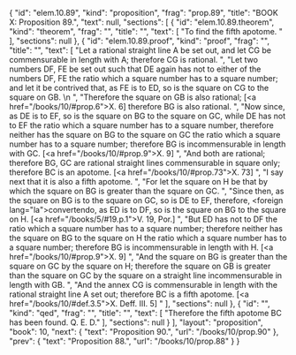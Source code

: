{
  "id": "elem.10.89",
  "kind": "proposition",
  "frag": "prop.89",
  "title": "BOOK X: Proposition 89.",
  "text": null,
  "sections": [
    {
      "id": "elem.10.89.theorem",
      "kind": "theorem",
      "frag": "",
      "title": "",
      "text": [
        "To find the fifth apotome. "
      ],
      "sections": null
    },
    {
      "id": "elem.10.89.proof",
      "kind": "proof",
      "frag": "",
      "title": "",
      "text": [
        "Let a rational straight line A be set out, and let CG be commensurable in length with A; therefore CG is rational. ",
        "Let two numbers DF, FE be set out such that DE again has not to either of the numbers DF, FE the ratio which a square number has to a square number; and let it be contrived that, as FE is to ED, so is the square on CG to the square on GB. \n      ",
        "Therefore the square on GB is also rational; [<a href=\"/books/10/#prop.6\">X. 6</a>] therefore BG is also rational. ",
        "Now since, as DE is to EF, so is the square on BG to the square on GC, while DE has not to EF the ratio which a square number has to a square number, therefore neither has the square on BG to the square on GC the ratio which a square number has to a square number; therefore BG is incommensurable in length with GC. [<a href=\"/books/10/#prop.9\">X. 9</a>] ",
        "And both are rational; therefore BG, GC are rational straight lines commensurable in square only; therefore BC is an apotome. [<a href=\"/books/10/#prop.73\">X. 73</a>] ",
        "I say next that it is also a fifth apotome. ",
        "For let the square on H be that by which the square on BG is greater than the square on GC. ",
        "Since then, as the square on BG is to the square on GC, so is DE to EF, therefore, <foreign lang=\"la\">convertendo</foreign>, as ED is to DF, so is the square on BG to the square on H. [<a href=\"/books/5/#19.p.1\">V. 19, Por.</a>] ",
        "But ED has not to DF the ratio which a square number has to a square number; therefore neither has the square on BG to the square on H the ratio which a square number has to a square number; therefore BG is incommensurable in length with H. [<a href=\"/books/10/#prop.9\">X. 9</a>] ",
        "And the square on BG is greater than the square on GC by the square on H; therefore the square on GB is greater than the square on GC by the square on a straight line incommensurable in length with GB. ",
        "And the annex CG is commensurable in length with the rational straight line A set out; therefore BC is a fifth apotome. [<a href=\"/books/10/#def.3.5\">X. Deff. III. 5</a>] "
      ],
      "sections": null
    },
    {
      "id": "",
      "kind": "qed",
      "frag": "",
      "title": "",
      "text": [
        "Therefore the fifth apotome BC has been found. Q. E. D."
      ],
      "sections": null
    }
  ],
  "layout": "proposition",
  "book": 10,
  "next": {
    "text": "Proposition 90.",
    "url": "/books/10/prop.90"
  },
  "prev": {
    "text": "Proposition 88.",
    "url": "/books/10/prop.88"
  }
}
